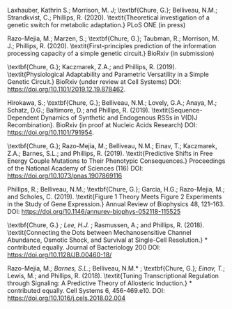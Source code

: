 Laxhauber, Kathrin S.; Morrison, M. J; \textbf{Chure, G.}; Belliveau, N.M.;
Strandkvist, C.; Phillips, R. (2020). \textit{Theoretical investigation of a genetic switch for 
metabolic adaptation.} PLoS ONE (in press)

Razo-Mejia, M.; Marzen, S.; \textbf{Chure, G.}; Taubman, R.; Morrison, M. J.;
Phillips, R. (2020). \textit{First-principles prediction of the information processing capacity
of a simple genetic circuit.} BioRxiv (in submission)

\textbf{Chure, G.}; Kaczmarek, Z.A.; and Phillips, R. (2019). \textit{Physiological Adaptability
and Parametric Versatility in a Simple Genetic Circuit.} BioRxiv (under review at
Cell Systems) DOI: https://doi.org/10.1101/2019.12.19.878462.  

Hirokawa, S.; \textbf{Chure, G.}; Belliveau, N.M.; Lovely, G.A.; Anaya, M.; Schatz, D.G.;
Baltimore, D.; and Phillips, R. (2019). \textit{Sequence-Dependent Dynamics of Synthetic
and Endogenous RSSs in V(D)J Recombination}. BioRxiv (in proof at Nucleic
Acids Research) DOI: https://doi.org/10.1101/791954.

\textbf{Chure, G.}; Razo-Mejia, M.; Belliveau, N.M.; Einav, T.; Kaczmarek, Z.A.; Barnes,
S.L.; and Phillips, R. (2019). \textit{Predictive Shifts in Free Energy Couple
Mutations to Their Phenotypic Consequences.} Proceedings of the National Academy
of Sciences (116) DOI: https://doi.org/10.1073/pnas.1907869116  

Phillips, R.; Belliveau, N.M.; \textbf{Chure, G.}; Garcia, H.G.; Razo-Mejia, M.; and
Scholes, C. (2019). \textit{Figure 1 Theory Meets Figure 2 Experiments in the Study of
Gene Expression.} Annual Review of Biophysics 48, 121–163. DOI: https://doi.org/10.1146/annurev-biophys-052118-115525 

\textbf{Chure, G.} *; Lee, H.J.* ; Rasmussen, A.; and Phillips, R. (2018). \textit{Connecting the
Dots between Mechanosensitive Channel Abundance, Osmotic Shock, and Survival
at Single-Cell Resolution.}  * contributed equally. Journal of Bacteriology 200 
DOI: https://doi.org/10.1128/JB.00460-18/

Razo-Mejia, M.*; Barnes, S.L.*; Belliveau, N.M.* ;
\textbf{Chure, G.}*; Einav, T.*; Lewis, M.; and Phillips, R.
(2018). \textit{Tuning Transcriptional Regulation through Signaling: A Predictive
Theory of Allosteric Induction.} * contributed
equally. Cell Systems 6, 456-469.e10. DOI: https://doi.org/10.1016/j.cels.2018.02.004 